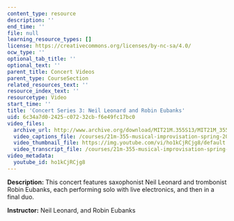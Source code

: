 ```yaml
---
content_type: resource
description: ''
end_time: ''
file: null
learning_resource_types: []
license: https://creativecommons.org/licenses/by-nc-sa/4.0/
ocw_type: ''
optional_tab_title: ''
optional_text: ''
parent_title: Concert Videos
parent_type: CourseSection
related_resources_text: ''
resource_index_text: ''
resourcetype: Video
start_time: ''
title: 'Concert Series 3: Neil Leonard and Robin Eubanks'
uid: 6c34a7d0-2425-c072-32cb-f6e49fc17bc0
video_files:
  archive_url: http://www.archive.org/download/MIT21M.355S13/MIT21M_355S13_concert_series_3_300k.mp4
  video_captions_file: /courses/21m-355-musical-improvisation-spring-2013/07c668d41aff5d268c678f3cabb7ed88_ho1kCjRCjg8.vtt
  video_thumbnail_file: https://img.youtube.com/vi/ho1kCjRCjg8/default.jpg
  video_transcript_file: /courses/21m-355-musical-improvisation-spring-2013/a4eef7833bd14e1ef89b1df84798cd6b_ho1kCjRCjg8.pdf
video_metadata:
  youtube_id: ho1kCjRCjg8
---
```


**Description:** This concert features saxophonist Neil Leonard and trombonist Robin Eubanks, each performing solo with live electronics, and then in a final duo.

**Instructor:** Neil Leonard, and Robin Eubanks

